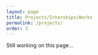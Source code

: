 ```yaml
---
layout: page
title: Projects/Interships/Works
permalink: /projects/
order: 3
---
```


Still working on this page...
